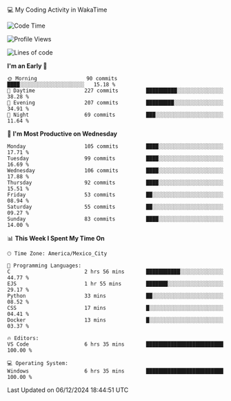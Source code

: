 💻 My Coding Activity in WakaTime
<!--START_SECTION:waka-->
![Code Time](http://img.shields.io/badge/Code%20Time-130%20hrs%2035%20mins-blue)

![Profile Views](http://img.shields.io/badge/Profile%20Views-5-blue)

![Lines of code](https://img.shields.io/badge/From%20Hello%20World%20I%27ve%20Written-1.8%20million%20lines%20of%20code-blue)

**I'm an Early 🐤** 

```text
🌞 Morning                90 commits          ████░░░░░░░░░░░░░░░░░░░░░   15.18 % 
🌆 Daytime                227 commits         ██████████░░░░░░░░░░░░░░░   38.28 % 
🌃 Evening                207 commits         █████████░░░░░░░░░░░░░░░░   34.91 % 
🌙 Night                  69 commits          ███░░░░░░░░░░░░░░░░░░░░░░   11.64 % 
```
📅 **I'm Most Productive on Wednesday** 

```text
Monday                   105 commits         ████░░░░░░░░░░░░░░░░░░░░░   17.71 % 
Tuesday                  99 commits          ████░░░░░░░░░░░░░░░░░░░░░   16.69 % 
Wednesday                106 commits         ████░░░░░░░░░░░░░░░░░░░░░   17.88 % 
Thursday                 92 commits          ████░░░░░░░░░░░░░░░░░░░░░   15.51 % 
Friday                   53 commits          ██░░░░░░░░░░░░░░░░░░░░░░░   08.94 % 
Saturday                 55 commits          ██░░░░░░░░░░░░░░░░░░░░░░░   09.27 % 
Sunday                   83 commits          ████░░░░░░░░░░░░░░░░░░░░░   14.00 % 
```


📊 **This Week I Spent My Time On** 

```text
🕑︎ Time Zone: America/Mexico_City

💬 Programming Languages: 
C                        2 hrs 56 mins       ███████████░░░░░░░░░░░░░░   44.77 % 
EJS                      1 hr 55 mins        ███████░░░░░░░░░░░░░░░░░░   29.17 % 
Python                   33 mins             ██░░░░░░░░░░░░░░░░░░░░░░░   08.52 % 
CSS                      17 mins             █░░░░░░░░░░░░░░░░░░░░░░░░   04.41 % 
Docker                   13 mins             █░░░░░░░░░░░░░░░░░░░░░░░░   03.37 % 

🔥 Editors: 
VS Code                  6 hrs 35 mins       █████████████████████████   100.00 % 

💻 Operating System: 
Windows                  6 hrs 35 mins       █████████████████████████   100.00 % 
```


 Last Updated on 06/12/2024 18:44:51 UTC
<!--END_SECTION:waka-->
